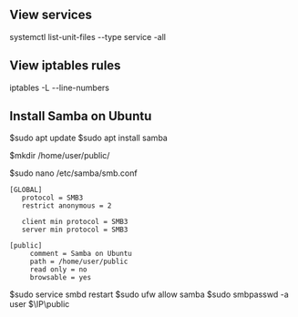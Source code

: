 ## View services
systemctl list-unit-files --type service -all

## View iptables rules
iptables -L --line-numbers

## Install Samba on Ubuntu
$sudo apt update
$sudo apt install samba

$mkdir /home/user/public/

$sudo nano /etc/samba/smb.conf

```
[GLOBAL]
   protocol = SMB3
   restrict anonymous = 2
 
   client min protocol = SMB3
   server min protocol = SMB3

[public]
     comment = Samba on Ubuntu
     path = /home/user/public
     read only = no
     browsable = yes
```

$sudo service smbd restart
$sudo ufw allow samba
$sudo smbpasswd -a user
$\\IP\public



